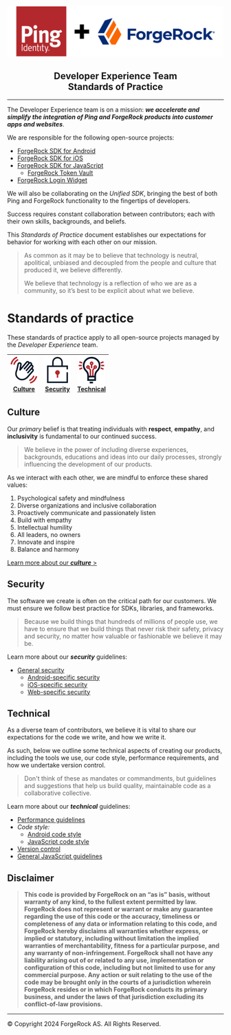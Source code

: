 <p align="center">
  <a href="https://github.com/ForgeRock"><img src="assets/images/ping_plus_forgerock_logo.svg"></a>
  <h2 align="center">Developer Experience Team<br/>Standards of Practice</h2>
  <hr />
</p>

<!------------------------------------------------------------------------------------------------>

The Developer Experience team is on a mission: **_we accelerate and simplify the integration of Ping and ForgeRock products into customer apps and websites_**.

We are responsible for the following open-source projects:

 - [ForgeRock SDK for Android](https://github.com/ForgeRock/forgerock-android-sdk)
 - [ForgeRock SDK for iOS](https://github.com/ForgeRock/forgerock-ios-sdk)
 - [ForgeRock SDK for JavaScript](https://github.com/ForgeRock/forgerock-javascript-sdk)
   - [ForgeRock Token Vault](https://github.com/ForgeRock/forgerock-javascript-sdk/tree/develop/packages/token-vault)
 - [ForgeRock Login Widget](https://github.com/ForgeRock/forgerock-web-login-framework)

We will also be collaborating on the _Unified SDK_, bringing the best of both Ping and ForgeRock functionality to the fingertips of developers.

Success requires constant collaboration between contributors; each with their own skills, backgrounds, and beliefs.

This _Standards of Practice_ document establishes our expectations for behavior for working with each other on our mission.

> As common as it may be to believe that technology is neutral, apolitical, unbiased and decoupled from the people and culture that produced it, we believe differently. 
> 
> We believe that technology is a reflection of who we are as a community, so it’s best to be explicit about what we believe.

<!------------------------------------------------------------------------------------------------>

# Standards of practice

These standards of practice apply to all open-source projects managed by the _Developer Experience_ team.

| [![wave]](#culture)<br/>[Culture](#culture) | [![lock]](#security)<br/>[Security](#security) | [![bright]](#technical)<br/>[Technical](#technical) |
|---------------------------------------------|------------------------------------------------|-----------------------------------------------------|

## Culture

Our _primary_ belief is that treating individuals with **respect**, **empathy**, and **inclusivity** is fundamental to our continued success.

> We believe in the power of including diverse experiences, backgrounds, educations and ideas into our daily processes, strongly influencing the development of our products.

As we interact with each other, we are mindful to enforce these shared values:

1. Psychological safety and mindfulness
2. Diverse organizations and inclusive collaboration
3. Proactively communicate and passionately listen
4. Build with empathy
5. Intellectual humility
6. All leaders, no owners
7. Innovate and inspire
8. Balance and harmony

[Learn more about our **_culture_** >](culture.md)

## Security

The software we create is often on the critical path for our customers. We must ensure we follow best practice for SDKs, libraries, and frameworks.

> Because we build things that hundreds of millions of people use, we have to ensure that we build things that never risk their safety, privacy and security, no matter how valuable or fashionable we believe it may be.

Learn more about our **_security_** guidelines:

* [General security](security/security-guidelines.md)
  * [Android-specific security](security/security-guidelines-android.md)
  * [iOS-specific security](security/security-guidelines-ios.md)
  * [Web-specific security](security/security-guidelines-web.md)


## Technical

As a diverse team of contributors, we believe it is vital to share our expectations for the code we write, and how we write it.

As such, below we outline some technical aspects of creating our products, including the tools we use, our code style, performance requirements, and how we undertake version control.

> Don't think of these as mandates or commandments, but guidelines and suggestions that help us build quality, maintainable code as a collaborative collective.

Learn more about our **_technical_** guidelines:

* [Performance guidelines](performance)
* _Code style:_
  * [Android code style](code-style/android-coding-standard.md)
  * [JavaScript code style](code-style/js-styleguide.md)
* [Version control](version-control.md)
* [General JavaScript guidelines](js-standards.md) 

<!------------------------------------------------------------------------------------------------>

## Disclaimer

> **This code is provided by ForgeRock on an “as is” basis, without warranty of any kind, to the fullest extent permitted by law. ForgeRock does not represent or warrant or make any guarantee regarding the use of this code or the accuracy, timeliness or completeness of any data or information relating to this code, and ForgeRock hereby disclaims all warranties whether express, or implied or statutory, including without limitation the implied warranties of merchantability, fitness for a particular purpose, and any warranty of non-infringement. ForgeRock shall not have any liability arising out of or related to any use, implementation or configuration of this code, including but not limited to use for any commercial purpose. Any action or suit relating to the use of the code may be brought only in the courts of a jurisdiction wherein ForgeRock resides or in which ForgeRock conducts its primary business, and under the laws of that jurisdiction excluding its conflict-of-law provisions.**

---
&copy; Copyright 2024 ForgeRock AS. All Rights Reserved.

<!------------------------------------------------------------------------------------------------>
[wave]: assets/images/Ico-Wave-48x48.png "Culture guidelines"
[lock]: assets/images/Ico-Lock-48x48.png "Security guidelines"
[bright]: assets/images/Ico-Solutions-InnovateDigitalExperiences-48x48.png "Techncial guidelines"
[logo]: assets/images/ping_plus_forgerock_logo.svg "ForgeRock + Ping logo"

